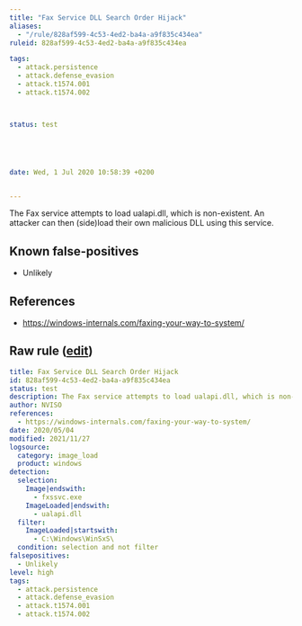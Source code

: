 ```yaml
---
title: "Fax Service DLL Search Order Hijack"
aliases:
  - "/rule/828af599-4c53-4ed2-ba4a-a9f835c434ea"
ruleid: 828af599-4c53-4ed2-ba4a-a9f835c434ea

tags:
  - attack.persistence
  - attack.defense_evasion
  - attack.t1574.001
  - attack.t1574.002



status: test





date: Wed, 1 Jul 2020 10:58:39 +0200


---
```


The Fax service attempts to load ualapi.dll, which is non-existent. An attacker can then (side)load their own malicious DLL using this service.

<!--more-->


## Known false-positives

* Unlikely



## References

* https://windows-internals.com/faxing-your-way-to-system/


## Raw rule ([edit](https://github.com/SigmaHQ/sigma/edit/master/rules/windows/image_load/image_load_susp_fax_dll.yml))
```yaml
title: Fax Service DLL Search Order Hijack
id: 828af599-4c53-4ed2-ba4a-a9f835c434ea
status: test
description: The Fax service attempts to load ualapi.dll, which is non-existent. An attacker can then (side)load their own malicious DLL using this service.
author: NVISO
references:
  - https://windows-internals.com/faxing-your-way-to-system/
date: 2020/05/04
modified: 2021/11/27
logsource:
  category: image_load
  product: windows
detection:
  selection:
    Image|endswith:
      - fxssvc.exe
    ImageLoaded|endswith:
      - ualapi.dll
  filter:
    ImageLoaded|startswith:
      - C:\Windows\WinSxS\
  condition: selection and not filter
falsepositives:
  - Unlikely
level: high
tags:
  - attack.persistence
  - attack.defense_evasion
  - attack.t1574.001
  - attack.t1574.002

```
